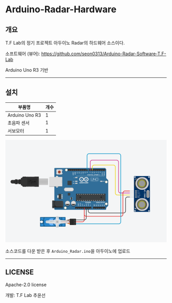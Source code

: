 # Arduino-Radar-Hardware

## 개요
T.F Lab의 정기 프로젝트 아두이노 Radar의 하드웨어 소스이다.

소프트웨어 (뷰어): https://github.com/seon0313/Arduino-Radar-Software-T.F-Lab

Arduino Uno R3 기반

***

## 설치
| 부품명 | 개수 |
| --- | --- |
| Arduino Uno R3 | 1 |
| 초음파 센서 | 1 |
| 서보모터 | 1 |

![circuit.png](/circuit.png)

소스코드를 다운 받은 후 ```Arduino_Radar.ino```을 아두이노에 업로드

***

## LICENSE

Apache-2.0 license

개발: T.F Lab 추윤선
